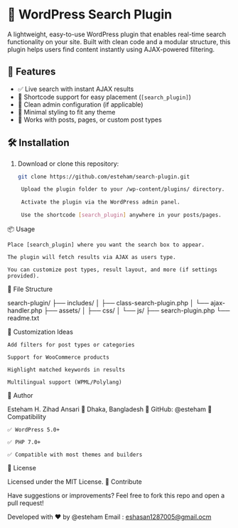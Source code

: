 # 🔎 WordPress Search Plugin

A lightweight, easy-to-use WordPress plugin that enables real-time search functionality on your site. Built with clean code and a modular structure, this plugin helps users find content instantly using AJAX-powered filtering.

## 🌟 Features

- ✅ Live search with instant AJAX results
- 🧩 Shortcode support for easy placement (`[search_plugin]`)
- 🔧 Clean admin configuration (if applicable)
- 🎨 Minimal styling to fit any theme
- 📄 Works with posts, pages, or custom post types

## 🛠️ Installation

1. Download or clone this repository:
   ```bash
   git clone https://github.com/esteham/search-plugin.git

    Upload the plugin folder to your /wp-content/plugins/ directory.

    Activate the plugin via the WordPress admin panel.

    Use the shortcode [search_plugin] anywhere in your posts/pages.

📦 Usage

    Place [search_plugin] where you want the search box to appear.

    The plugin will fetch results via AJAX as users type.

    You can customize post types, result layout, and more (if settings provided).

📁 File Structure

search-plugin/
├── includes/
│   ├── class-search-plugin.php
│   └── ajax-handler.php
├── assets/
│   ├── css/
│   └── js/
├── search-plugin.php
└── readme.txt

🚀 Customization Ideas

    Add filters for post types or categories

    Support for WooCommerce products

    Highlight matched keywords in results

    Multilingual support (WPML/Polylang)

👤 Author

Esteham H. Zihad Ansari
📍 Dhaka, Bangladesh
🔗 GitHub: @esteham
🧪 Compatibility

    ✅ WordPress 5.0+

    ✅ PHP 7.0+

    ✅ Compatible with most themes and builders

📜 License

Licensed under the MIT License.
🙌 Contribute

Have suggestions or improvements? Feel free to fork this repo and open a pull request!

Developed with ❤️ by @esteham
Email : eshasan1287005@gmail.ocm
